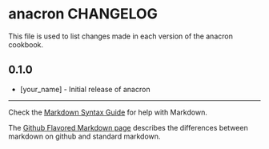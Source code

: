 anacron CHANGELOG
=================

This file is used to list changes made in each version of the anacron cookbook.

0.1.0
-----
- [your_name] - Initial release of anacron

- - -
Check the [Markdown Syntax Guide](http://daringfireball.net/projects/markdown/syntax) for help with Markdown.

The [Github Flavored Markdown page](http://github.github.com/github-flavored-markdown/) describes the differences between markdown on github and standard markdown.
